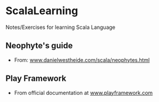 ScalaLearning
=============

Notes/Exercises for learning Scala Language

## Neophyte's guide

* From: www.danielwestheide.com/scala/neophytes.html

## Play Framework

* From official documentation at www.playframework.com
